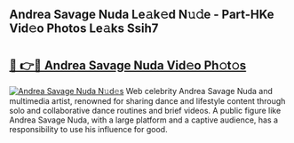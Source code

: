 ## Andrea Savage Nuda Le𝚊k𝚎d N𝚞𝚍e - Part-HKe Vid𝚎o Photos Le𝚊ks Ssih7

# <h2><a href="http://fbb98d.evod.top/?m=Andrea+Savage+Nuda">🔗 👉🔴 Andrea Savage Nuda Vid𝚎o Ph𝚘t𝚘s</a></h2>

[![Andrea Savage Nuda N𝚞d𝚎s](https://i.imgur.com/8V9OHl7.gif)](http://fbb98d.evod.top/?m=Andrea+Savage+Nuda)
Web celebrity Andrea Savage Nuda and multimedia artist, renowned for sharing dance and lifestyle content through solo and collaborative dance routines and brief videos. A public figure like Andrea Savage Nuda, with a large platform and a captive audience, has a responsibility to use his influence for good. 
